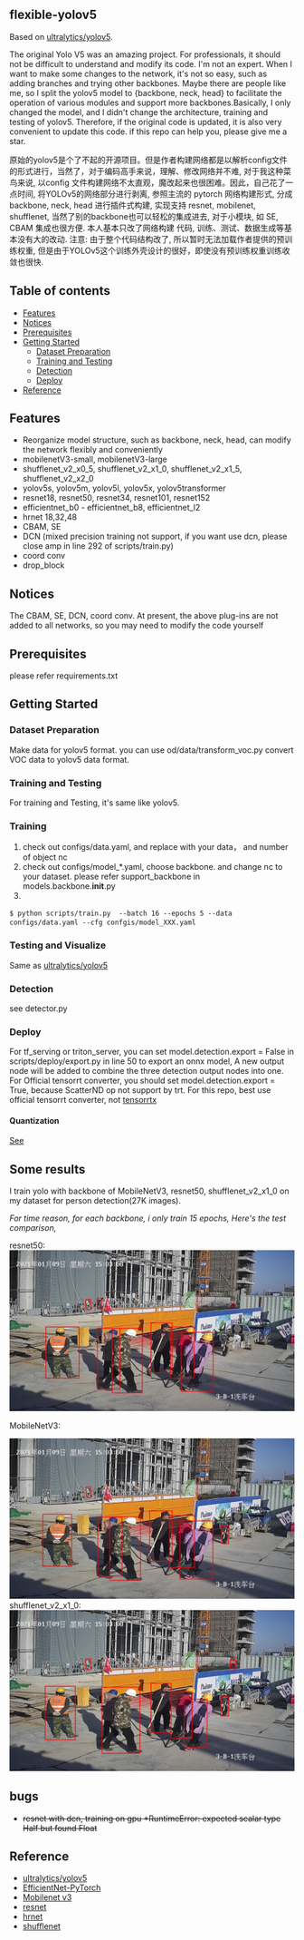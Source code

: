 ## flexible-yolov5

Based on [ultralytics/yolov5](https://github.com/ultralytics/yolov5).

The original Yolo V5 was an amazing project. For professionals, it should not be difficult to understand and modify its
 code. I'm not an expert. When I want to make some changes to the network, it's not so easy, such as adding branches and
  trying other backbones. Maybe there are people like me, so I split the yolov5 model to {backbone, neck, head} to 
  facilitate the operation of various modules and support more backbones.Basically, I only changed the model, and I 
  didn't change the architecture, training and testing of yolov5. Therefore, if the original code is updated, it is also
   very convenient to update this code. if this repo can help you, please give me a star.

原始的yolov5是个了不起的开源项目。但是作者构建网络都是以解析config文件的形式进行，当然了，对于编码高手来说，理解、修改网络并不难, 对于我这种菜鸟来说, 以config 
文件构建网络不太直观，魔改起来也很困难。因此，自己花了一点时间, 将YOLOv5的网络部分进行剥离, 参照主流的 pytorch 网络构建形式, 分成 backbone, neck, head
进行插件式构建, 实现支持 resnet, mobilenet, shufflenet, 当然了别的backbone也可以轻松的集成进去, 对于小模块, 如 SE, CBAM 集成也很方便. 本人基本只改了网络构建
代码, 训练、测试、数据生成等基本没有大的改动. 注意: 由于整个代码结构改了, 所以暂时无法加载作者提供的预训练权重, 但是由于YOLOv5这个训练外壳设计的很好，即使没有预训练权重训练收敛也很快.

## Table of contents
* [Features](#features)
* [Notices](#Notices)
* [Prerequisites](#prerequisites)
* [Getting Started](#getting-started)
    * [Dataset Preparation](#dataset-preparation)
    * [Training and Testing](#Training-and-Testing)
    * [Detection](#Detection)
    * [Deploy](#Deploy)
* [Reference](#Reference)


## Features
- Reorganize model structure, such as backbone, neck, head, can modify the network flexibly and conveniently
- mobilenetV3-small, mobilenetV3-large 
- shufflenet_v2_x0_5, shufflenet_v2_x1_0, shufflenet_v2_x1_5, shufflenet_v2_x2_0
- yolov5s, yolov5m, yolov5l, yolov5x, yolov5transformer
- resnet18, resnet50, resnet34, resnet101, resnet152 
- efficientnet_b0 - efficientnet_b8, efficientnet_l2
- hrnet 18,32,48
- CBAM, SE
- DCN (mixed precision training not support, if you want use dcn, please close amp in line 292 of scripts/train.py)
- coord conv
- drop_block

## Notices

The CBAM, SE, DCN, coord conv. At present, the above plug-ins are not added to all networks, so you may need to modify the code yourself

## Prerequisites

please refer requirements.txt

## Getting Started

### Dataset Preparation

Make data for yolov5 format. you can use od/data/transform_voc.py convert VOC data to yolov5 data format.

### Training and Testing

For training and Testing, it's same like yolov5.

### Training

1. check out configs/data.yaml, and replace with your data， and number of object nc
2. check out configs/model_*.yaml, choose backbone. and change nc to your dataset. please refer support_backbone in models.backbone.__init__.py
3. 
```shell script
$ python scripts/train.py  --batch 16 --epochs 5 --data configs/data.yaml --cfg confgis/model_XXX.yaml
```

### Testing and Visualize
Same as [ultralytics/yolov5](https://github.com/ultralytics/yolov5)


### Detection

see detector.py

### Deploy

For tf_serving or triton_server, you can set model.detection.export = False in scripts/deploy/export.py in line 50 to export an onnx model, A new output node will be added to combine the three detection output nodes into one. 
For Official tensorrt converter, you should set model.detection.export = True, because  ScatterND op not support by trt. For this repo, best use official tensorrt converter, not [tensorrtx](https://github.com/wang-xinyu/tensorrtx)

#### Quantization

[See](scripts/trt_quant/README)

## Some results

I train yolo with backbone of  MobileNetV3, resnet50, shufflenet_v2_x1_0 on my dataset for person detection(27K images).

*For time reason, for each backbone, i only train 15 epochs, Here's the test comparison,*

resnet50:
![](images/resnet50.jpg)

MobileNetV3:

![](images/moblienetv3.jpg)
shufflenet_v2_x1_0:
![](images/shufflenet.jpg)

## bugs

- ~~resnet with dcn, training on gpu *RuntimeError: expected scalar type Half but found Float~~
## Reference

* [ultralytics/yolov5](https://github.com/ultralytics/yolov5)
* [EfficientNet-PyTorch](https://github.com/lukemelas/EfficientNet-PyTorch)
* [Mobilenet v3](https://arxiv.org/abs/1905.02244)
* [resnet](https://arxiv.org/abs/1512.03385)
* [hrnet](https://arxiv.org/abs/1908.07919)
* [shufflenet](https://arxiv.org/abs/1707.01083)

